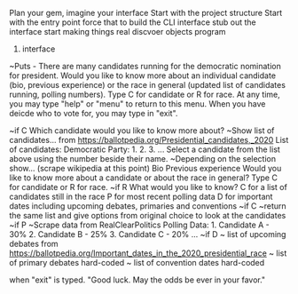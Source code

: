 Plan your gem, imagine your interface
Start with the project structure
Start with the entry point
force that to build the CLI interface
stub out the interface
start making things real
discvoer objects
program

1. interface

~Puts -
There are many candidates running for the democratic nomination for president. Would you like to know more about an individual candidate (bio, previous experience) or the race in general (updated list of candidates running, polling numbers). Type C for candidate or R for race.
At any time, you may type "help" or "menu" to return to this menu. When you have deicde who to vote for, you may type in "exit".

  ~if C
    Which candidate would you like to know more about?
      ~Show list of candidates... from https://ballotpedia.org/Presidential_candidates,_2020
      List of candidates:
        Democratic Party:
          1.
          2.
          3.
          ...
      Select a candidate from the list above using the number beside their name.
        ~Depending on the selection show... (scrape wikipedia at this point)
        Bio
        Previous experience
Would you like to know more about a candidate or about the race in general? Type C for candidate or R for race.
  ~if R
    What would you like to know?
      C for a list of candidates still in the race
      P for most recent polling data
      D for important dates including upcoming debates, primaries and conventions
      ~if C
        ~return the same list and give options from original choice to look at the candidates
      ~if P
        ~Scrape data from RealClearPolitics
        Polling Data:
        1. Candidate A - 30%
        2. Candidate B - 25%
        3. Candidate C - 20%
        ...
      ~if D
        ~ list of upcoming debates from https://ballotpedia.org/Important_dates_in_the_2020_presidential_race
        ~ list of primary debates hard-coded
        ~ list of convention dates hard-coded


  when "exit" is typed. "Good luck. May the odds be ever in your favor."
